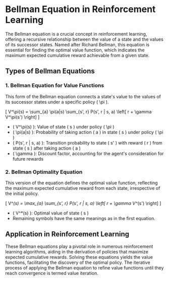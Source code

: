 # Bellman Equation in Reinforcement Learning

The Bellman equation is a crucial concept in reinforcement learning, offering a recursive relationship between the value of a state and the values of its successor states. Named after Richard Bellman, this equation is essential for finding the optimal value function, which indicates the maximum expected cumulative reward achievable from a given state.

## Types of Bellman Equations

### 1. Bellman Equation for Value Functions

This form of the Bellman equation connects a state's value to the values of its successor states under a specific policy \( \pi \).

\[ V^\pi(s) = \sum_{a} \pi(a|s) \sum_{s', r} P(s', r | s, a) \left[ r + \gamma V^\pi(s') \right] \]

- \( V^\pi(s) \): Value of state \( s \) under policy \( \pi \)
- \( \pi(a|s) \): Probability of taking action \( a \) in state \( s \) under policy \( \pi \)
- \( P(s', r | s, a) \): Transition probability to state \( s' \) with reward \( r \) from state \( s \) after taking action \( a \)
- \( \gamma \): Discount factor, accounting for the agent's consideration for future rewards

### 2. Bellman Optimality Equation

This version of the equation defines the optimal value function, reflecting the maximum expected cumulative reward from each state, irrespective of the initial policy.

\[ V^*(s) = \max_{a} \sum_{s', r} P(s', r | s, a) \left[ r + \gamma V^*(s') \right] \]

- \( V^*(s) \): Optimal value of state \( s \)
- Remaining symbols have the same meanings as in the first equation.

## Application in Reinforcement Learning

These Bellman equations play a pivotal role in numerous reinforcement learning algorithms, aiding in the derivation of policies that maximize expected cumulative rewards. Solving these equations yields the value functions, facilitating the discovery of the optimal policy. The iterative process of applying the Bellman equation to refine value functions until they reach convergence is termed value iteration.
